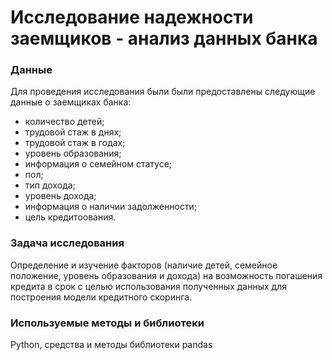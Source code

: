 # Исследование надежности заемщиков - анализ данных банка

### Данные

Для проведения исследования были были предоставлены следующие данные о заемщиках банка:
- количество детей;
- трудовой стаж в днях;
- трудовой стаж в годах;
- уровень образования;
- информация о семейном статусе;
- пол;
- тип дохода;
- уровень дохода;
- информация о наличии задолженности;
- цель кредитоования.

### Задача исследования

Определение и изучение факторов (наличие детей, семейное положение, уровень образования и дохода) на возможность погашения кредита в срок с целью использования полученных данных для построения модели кредитного скоринга.

### Используемые методы и библиотеки

Python, средства и методы библиотеки pandas

